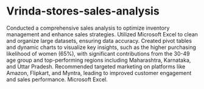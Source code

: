 # Vrinda-stores-sales-analysis
Conducted a comprehensive sales analysis to optimize inventory management and enhance sales strategies. Utilized Microsoft Excel to clean and organize large datasets, ensuring data accuracy. Created pivot tables and dynamic charts to visualize key insights, such as the higher purchasing likelihood of women (65%), with significant contributions from the 30-49 age group and top-performing regions including Maharashtra, Karnataka, and Uttar Pradesh. Recommended targeted marketing on platforms like Amazon, Flipkart, and Myntra, leading to improved customer engagement and sales performance. Microsoft Excel.
